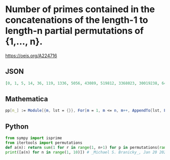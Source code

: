 # Number of primes contained in the concatenations of the length\-1 to length\-n partial permutations of \{1,\.\.\., n\}\.
https://oeis.org/A224716
## JSON
```JSON
[0, 1, 5, 14, 36, 119, 1336, 5056, 43089, 519812, 3368023, 30019238, 645814311]
```
## Mathematica
```Mathematica
pp[n_] := Module[{m, lst = {}}, For[m = 1, m <= n, m++, AppendTo[lst, Length[Select[ToExpression@StringJoin@IntegerString@# & /@ Permutations[Range[m], All], PrimeQ[#] &]]]; ]; lst ]; pp[10] (* _J. Stauduhar_, Apr 28 2013*)
```
## Python
```Python
from sympy import isprime
from itertools import permutations
def a(n): return sum(1 for r in range(1, n+1) for p in permutations(range(1, n+1), r) if isprime(int("".join(map(str, p)))))
print([a(n) for n in range(1, 10)]) # _Michael S. Branicky_, Jan 20 2022
```
